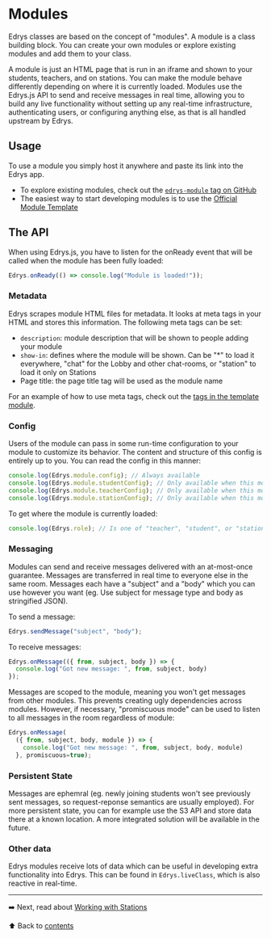 # Modules

Edrys classes are based on the concept of "modules". A module is a class
building block. You can create your own modules or explore existing modules and
add them to your class.

A module is just an HTML page that is run in an iframe and shown to your
students, teachers, and on stations. You can make the module behave differently
depending on where it is currently loaded. Modules use the Edrys.js API to send
and receive messages in real time, allowing you to build any live functionality
without setting up any real-time infrastructure, authenticating users, or
configuring anything else, as that is all handled upstream by Edrys.

## Usage

To use a module you simply host it anywhere and paste its link into the Edrys
app.

- To explore existing modules, check out the
  [`edrys-module` tag on GitHub](https://github.com/topics/edrys-module)
- The easiest way to start developing modules is to use the
  [Official Module Template](https://github.com/edrys-org/module)

## The API

When using Edrys.js, you have to listen for the onReady event that will be
called when the module has been fully loaded:

```js
Edrys.onReady(() => console.log("Module is loaded!"));
```

### Metadata

Edrys scrapes module HTML files for metadata. It looks at meta tags in your HTML
and stores this information. The following meta tags can be set:

- `description`: module description that will be shown to people adding your
  module
- `show-in`: defines where the module will be shown. Can be "*" to load it
  everywhere, "chat" for the Lobby and other chat-rooms, or "station" to load it
  only on Stations
- Page title: the page title tag will be used as the module name

For an example of how to use meta tags, check out the
[tags in the template module](https://github.com/edrys-org/module/blob/main/index.html).

### Config

Users of the module can pass in some run-time configuration to your module to
customize its behavior. The content and structure of this config is entirely up
to you. You can read the config in this manner:

```js
console.log(Edrys.module.config); // Always available
console.log(Edrys.module.studentConfig); // Only available when this module is loaded to a student
console.log(Edrys.module.teacherConfig); // Only available when this module is loaded to a teacher
console.log(Edrys.module.stationConfig); // Only available when this module is loaded on a station
```

To get where the module is currently loaded:

```js
console.log(Edrys.role); // Is one of "teacher", "student", or "station"
```

### Messaging

Modules can send and receive messages delivered with an at-most-once guarantee. Messages are transferred in real time to
everyone else in the same room. Messages each have a "subject" and a "body"
which you can use however you want (eg. Use subject for message type and body as
stringified JSON).

To send a message:

```js
Edrys.sendMessage("subject", "body");
```

To receive messages:

```js
Edrys.onMessage(({ from, subject, body }) => {
  console.log("Got new message: ", from, subject, body)
});
```

Messages are scoped to the module, meaning you won't get messages from other modules.
This prevents creating ugly dependencies across modules. However, if necessary,
"promiscuous mode" can be used to listen to all messages in the room regardless of module:

```js
Edrys.onMessage(
  ({ from, subject, body, module }) => {
    console.log("Got new message: ", from, subject, body, module) 
  }, promiscuous=true);
```

### Persistent State

Messages are ephemral (eg. newly joining students won't see previously sent messages, so request-reponse semantics are usually employed). For more persistent state, you can for example use the S3 API and store data
there at a known location. A more integrated solution will be available in the future.

### Other data

Edrys modules receive lots of data which can be useful in developing extra
functionality into Edrys. This can be found in `Edrys.liveClass`, which is also
reactive in real-time.

---

➡️ Next, read about [Working with Stations](Stations.md)

⬆️ Back to [contents](README.md)
